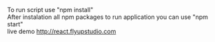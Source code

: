 To run script use "npm install"<br />
After instalation all npm packages to run application you can use "npm start"<br />
live demo <a href="http://react.flyupstudio.com">http://react.flyupstudio.com</a>